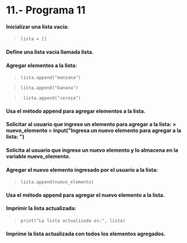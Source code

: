# 11.- Programa 11
#### Inicializar una lista vacía:
> ```lista = []```

#### Define una lista vacía llamada lista.
#### Agregar elementos a la lista: 
> ```lista.append("manzana") ```

> ```lista.append("banana") ```

> ``` lista.append("cereza")```

#### Usa el método append para agregar elementos a la lista.
#### Solicitar al usuario que ingrese un elemento para agregar a la lista: > nuevo_elemento = input("Ingresa un nuevo elemento para agregar a la lista: ")

#### Solicita al usuario que ingrese un nuevo elemento y lo almacena en la variable nuevo_elemento.
#### Agregar el nuevo elemento ingresado por el usuario a la lista: 
> ```lista.append(nuevo_elemento)```

#### Usa el método append para agregar el nuevo elemento a la lista.
#### Imprimir la lista actualizada: 
> ```print("La lista actualizada es:", lista)```

#### Imprime la lista actualizada con todos los elementos agregados.
